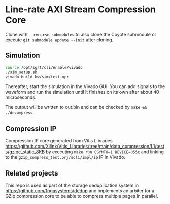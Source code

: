 # Line-rate AXI Stream Compression Core
Clone with `--recurse-submodules` to also clone the Coyote submodule or execute `git submodule update --init` after cloning.

## Simulation
```Bash
source /opt/sgrt/cli/enable/vivado
./sim_setup.sh
vivado build_hw/sim/test.xpr
```

Thereafter, start the simulation in the Vivado GUI. You can add signals to the waveform and run the simulation until it finishes on its own after about 40 microseconds.

The output will be written to out.bin and can be checked by `make && ./decompress`.

## Compression IP
Compression IP core generated from Vitis Libraries https://github.com/Xilinx/Vitis_Libraries/tree/main/data_compression/L1/tests/gzipc_static_8KB by executing `make run CSYNTH=1 DEVICE=u55c` and linking to the `gzip_compress_test.prj/sol1/impl/ip` IP in Vivado.

## Related projects
This repo is used as part of the storage deduplication system in https://github.com/fpgasystems/dedup and implements an arbiter for a GZip compression core to be able to compress multiple pages in parallel.